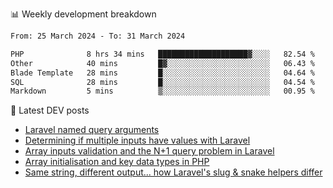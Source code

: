 📊 Weekly development breakdown
<!--START_SECTION:waka-->

```txt
From: 25 March 2024 - To: 31 March 2024

PHP              8 hrs 34 mins   ████████████████████▓░░░░   82.54 %
Other            40 mins         █▓░░░░░░░░░░░░░░░░░░░░░░░   06.43 %
Blade Template   28 mins         █░░░░░░░░░░░░░░░░░░░░░░░░   04.64 %
SQL              28 mins         █░░░░░░░░░░░░░░░░░░░░░░░░   04.54 %
Markdown         5 mins          ▒░░░░░░░░░░░░░░░░░░░░░░░░   00.95 %
```

<!--END_SECTION:waka-->

📕 Latest DEV posts
<!-- BLOG-POST-LIST:START -->
- [Laravel named query arguments](https://dev.to/michaelvickersuk/laravel-named-query-arguments-28kd)
- [Determining if multiple inputs have values with Laravel](https://dev.to/michaelvickersuk/determining-if-multiple-inputs-have-values-with-laravel-km6)
- [Array inputs validation and the N+1 query problem in Laravel](https://dev.to/michaelvickersuk/array-inputs-validation-and-the-n1-query-problem-in-laravel-2agb)
- [Array initialisation and key data types in PHP](https://dev.to/michaelvickersuk/array-initialisation-and-key-data-types-in-php-1e5b)
- [Same string, different output... how Laravel&#39;s slug &amp; snake helpers differ](https://dev.to/michaelvickersuk/same-string-different-output-how-laravels-slug-snake-helpers-differ-1ccj)
<!-- BLOG-POST-LIST:END -->
